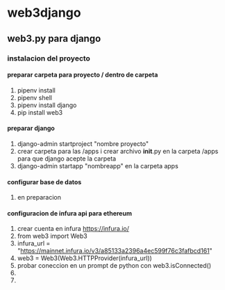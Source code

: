 # web3django
## web3.py para django 
### instalacion del proyecto 

#### preparar carpeta para proyecto / dentro de carpeta 
1. pipenv install
2. pipenv shell 
3. pipenv install django 
4. pip install web3 

#### preparar django 
1. django-admin startproject "nombre proyecto"
2. crear carpeta para las /apps i crear archivo __init__.py en la carpeta /apps para que django acepte la carpeta
3. django-admin startapp "nombreapp" en la carpeta apps

#### configurar base de datos 
1. en preparacion 



#### configuracion de infura api para ethereum
1. crear cuenta en infura https://infura.io/
2. from web3 import Web3 
3. infura_url = "https://mainnet.infura.io/v3/a85133a2396a4ec599f76c3fafbcd161"
4. web3 = Web3(Web3.HTTPProvider(infura_url))
5. probar coneccion en un prompt de python con web3.isConnected()
6. 
7. 
